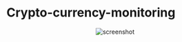 # Crypto-currency-monitoring

<p align="center">
  <img src="https://github.com/exitstop/file_repo/blob/master/2019-03-10-212010_1920x1080_scrot.png" alt="screenshot">
</p>
